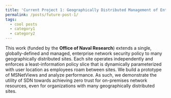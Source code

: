 ```yaml
---
title: 'Current Project 1: Geographically Distributed Management of Enterprise Network Security Policy'
permalink: /posts/future-post-1/
tags:
  - cool posts
  - category1
  - category2
---
```


This work (funded by the **Office of Naval Research**) extends a single, globally-defined and managed, enterprise network security policy to many geographically distributed sites. Each site operates independently and enforces a least-information policy slice that is dynamically parameterized with user location as employees roam between sites. We build a prototype of MSNetViews and analyze performance. As such, we demonstrate the utility of SDN towards achieving zero trust for on-premises network resources, even for organizations with many geographically distributed sites.

